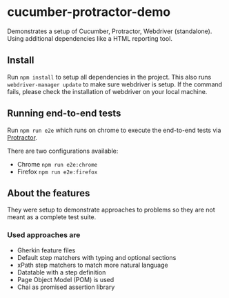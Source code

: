 # cucumber-protractor-demo

Demonstrates a setup of Cucumber, Protractor, Webdriver (standalone). Using additional dependencies like a HTML reporting tool.

## Install

Run `npm install` to setup all dependencies in the project. This also runs `webdriver-manager update` to make sure webdriver is setup. If the command fails, please check the installation of webdriver on your local machine.

## Running end-to-end tests

Run `npm run e2e` which runs on chrome to execute the end-to-end tests via [Protractor](http://www.protractortest.org/).

There are two configurations available:
- Chrome `npm run e2e:chrome`
- Firefox `npm run e2e:firefox`

## About the features

They were setup to demonstrate approaches to problems so they are not meant as a complete test suite.

### Used approaches are
- Gherkin feature files
- Default step matchers with typing and optional sections
- xPath step matchers to match more natural language
- Datatable with a step definition
- Page Object Model (POM) is used
- Chai as promised assertion library
